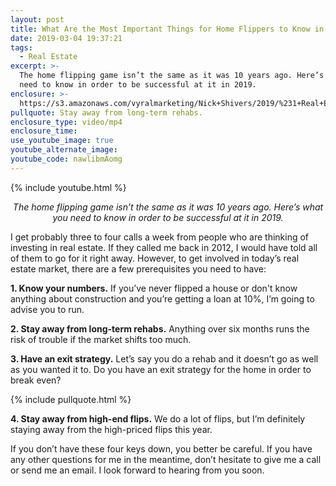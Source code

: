 ```yaml
---
layout: post
title: What Are the Most Important Things for Home Flippers to Know in 2019?
date: 2019-03-04 19:37:21
tags:
  - Real Estate
excerpt: >-
  The home flipping game isn’t the same as it was 10 years ago. Here’s what you
  need to know in order to be successful at it in 2019.
enclosure: >-
  https://s3.amazonaws.com/vyralmarketing/Nick+Shivers/2019/%231+Real+Estate+Team+in+the+Portland+Metro+_+SW+Washington+4+Tips+for+Home+Flippers.mp4
pullquote: Stay away from long-term rehabs.
enclosure_type: video/mp4
enclosure_time:
use_youtube_image: true
youtube_alternate_image:
youtube_code: nawlibmAomg
---
```


{% include youtube.html %}

<p style="text-align: center;"><em>The home flipping game isn’t the same as it was 10 years ago. Here’s what you need to know in order to be successful at it in 2019.</em></p>

I get probably three to four calls a week from people who are thinking of investing in real estate. If they called me back in 2012, I would have told all of them to go for it right away. However, to get involved in today’s real estate market, there are a few prerequisites you need to have:

**1. Know your numbers.** If you’ve never flipped a house or don't know anything about construction and you’re getting a loan at 10%, I’m going to advise you to run.&nbsp;

**2. Stay away from long-term rehabs.** Anything over six months runs the risk of trouble if the market shifts too much.

**3. Have an exit strategy.** Let’s say you do a rehab and it doesn’t go as well as you wanted it to. Do you have an exit strategy for the home in order to break even?

{% include pullquote.html %}

**4. Stay away from high-end flips.** We do a lot of flips, but I’m definitely staying away from the high-priced flips this year.

If you don’t have these four keys down, you better be careful. If you have any other questions for me in the meantime, don’t hesitate to give me a call or send me an email. I look forward to hearing from you soon.